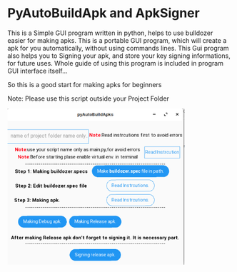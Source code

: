 # PyAutoBuildApk and ApkSigner

This is a Simple GUI program written in python, helps to use bulldozer easier for making apks. This is a portable GUI program, which will create a apk for you automatically, without using commands lines.
This Gui program also helps you to Signing your apk, and store your key signing informations, for future uses.
Whole guide of using this program is included in program GUI interface itself...

So this is a good start for making apks for beginners

Note: Please use this script outside your Project Folder

<img height="350" src="https://raw.githubusercontent.com/MohitDevli/PyAutoBuildApk/main/screenshots/Screenshot%20from%202020-12-04%2019-14-16.png"/> 
